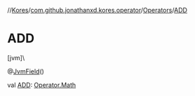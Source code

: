 //[Kores](../../../index.md)/[com.github.jonathanxd.kores.operator](../index.md)/[Operators](index.md)/[ADD](-a-d-d.md)

# ADD

[jvm]\

@[JvmField](https://kotlinlang.org/api/latest/jvm/stdlib/kotlin.jvm/-jvm-field/index.html)()

val [ADD](-a-d-d.md): [Operator.Math](../-operator/-math/index.md)
